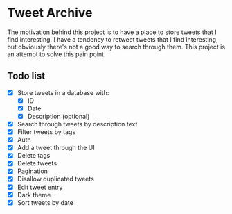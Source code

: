 # Tweet Archive

The motivation behind this project is to have a place to store tweets that I find interesting. I have a tendency to
retweet tweets that I find interesting, but obviously there's not a good way to search through them. This project is an
attempt to solve this pain point.

## Todo list

- [x] Store tweets in a database with:
  - [x] ID
  - [x] Date
  - [x] Description (optional)
- [x] Search through tweets by description text
- [x] Filter tweets by tags
- [x] Auth
- [x] Add a tweet through the UI
- [x] Delete tags
- [x] Delete tweets
- [x] Pagination
- [x] Disallow duplicated tweets
- [x] Edit tweet entry
- [x] Dark theme
- [x] Sort tweets by date
